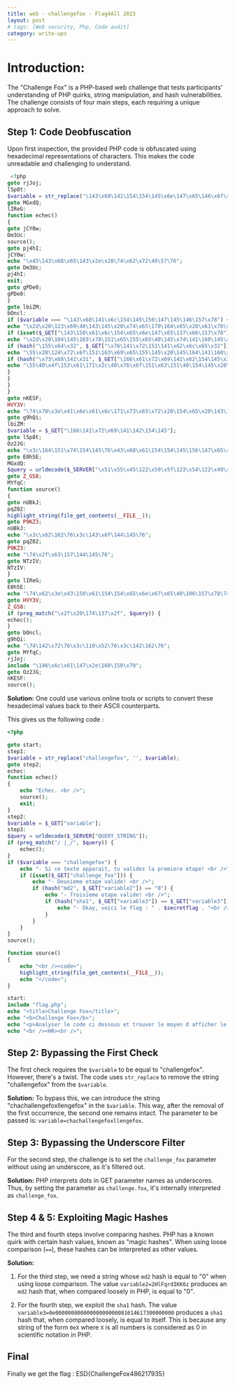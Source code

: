 ```yaml
---
title: web - challengefox - Flag4All 2023
layout: post
# tags: [Web security, Php, Code audit]
category: write-ups
---
```


# Introduction:

The "Challenge Fox" is a PHP-based web challenge that tests participants' understanding of PHP quirks, string manipulation, and hash vulnerabilities. The challenge consists of four main steps, each requiring a unique approach to solve.

## Step 1: Code Deobfuscation

Upon first inspection, the provided PHP code is obfuscated using hexadecimal representations of characters. This makes the code unreadable and challenging to understand.

```php
 <?php
goto rjJoj;
l5p8t:
$variable = str_replace("\143\x68\141\154\154\145\x6e\147\x65\146\x6f\x78", '', $variable);
goto MGxdQ;
lIReG:
function echec()
{
goto jCY0w;
Dm3Uc:
source();
goto pj4hI;
jCY0w:
echo "\x45\143\x68\x65\143\x2e\x20\74\x62\x72\40\57\76";
goto Dm3Uc;
pj4hI:
exit;
goto gPDe0;
gPDe0:
}
goto lbiZM;
bOncl:
if ($variable === "\143\x68\141\x6c\154\145\156\147\145\146\157\x78") {
echo "\x2d\x20\123\x69\40\143\145\x20\x74\x65\170\164\x65\x20\x61\x70\x70\x61\x72\x61\151\164\54\x20\x74\165\40\166\x61\154\x69\x64\x65\40\x6c\x61\x20\160\x72\x65\x6d\151\x65\162\x65\40\x65\x74\141\x70\x65\41\40\74\x62\x72\76";
if (isset($_GET["\143\150\x61\x6c\154\x65\x6e\147\x65\137\x66\157\x78"])) {
echo "\x2d\x20\104\145\165\x78\151\x65\155\x65\40\145\x74\141\160\145\x20\x76\141\154\x69\x64\145\41\x20\x3c\x62\162\x3e";
if (hash("\155\x64\x32", $_GET["\x76\141\x72\151\141\x62\x6c\x65\x32"]) == "\60") {
echo "\55\x20\124\x72\x6f\151\163\x69\x65\155\145\x20\145\164\141\160\x65\40\166\x61\x6c\151\x64\145\x21\x20\74\142\x72\x3e";
if (hash("\x73\x68\141\x31", $_GET["\166\x61\x72\x69\141\x62\154\145\x33"]) == $_GET["\x76\x61\x72\151\141\142\154\145\63"]) {
echo "\55\40\x4f\153\x61\171\x2c\40\x76\x6f\151\x63\151\40\154\145\x20\146\154\x61\147\40\x3a\x20" . $secretflag . "\74\142\x72\x3e";
}
}
}
}
goto nKESF;
HVY3V:
echo "\74\x70\x3e\x41\x6e\x61\x6c\171\x73\x65\x72\x20\154\x65\x20\143\157\x64\145\40\143\151\40\x64\x65\x73\x73\x6f\x75\163\x20\145\x74\x20\x74\x72\157\165\166\145\x72\x20\x6c\145\40\x6d\x6f\x79\x65\x6e\40\x64\40\x61\x66\x66\x69\x63\x68\x65\x72\x20\x6c\x65\x20\x66\154\141\x67\x2e\74\160\76";
goto g9hQi;
lbiZM:
$variable = $_GET["\166\141\x72\x69\141\142\154\145"];
goto l5p8t;
Oz2JG:
echo "\x3c\164\151\x74\154\145\76\x43\x68\x61\154\154\145\156\147\x65\40\x46\157\x78\x3c\x2f\164\151\x74\154\x65\76";
goto E0h5E;
MGxdQ:
$query = urldecode($_SERVER["\x51\x55\x45\122\x59\x5f\123\x54\122\x49\x4e\x47"]);
goto Z_G58;
MYfqC:
function source()
{
goto nUBkJ;
pqZ02:
highlight_string(file_get_contents(__FILE__));
goto P9KZ3;
nUBkJ:
echo "\x3c\x62\162\76\x3c\143\x6f\144\145\76";
goto pqZ02;
P9KZ3:
echo "\74\x2f\x63\157\144\145\76";
goto NTzIV;
NTzIV:
}
goto lIReG;
E0h5E:
echo "\74\x62\x3e\x43\150\x61\154\154\x65\x6e\x67\x65\40\106\157\x78\74\x2f\x62\76";
goto HVY3V;
Z_G58:
if (preg_match("\x2f\x20\174\137\x2f", $query)) {
echec();
}
goto bOncl;
g9hQi:
echo "\74\142\x72\76\x3c\110\x52\76\x3c\142\162\76";
goto MYfqC;
rjJoj:
include "\146\x6c\x61\147\x2e\160\150\x70";
goto Oz2JG;
nKESF:
source(); 
```

**Solution:** One could use various online tools or scripts to convert these hexadecimal values back to their ASCII counterparts.

This gives us the following code :

```php
<?php

goto start;
step1:
$variable = str_replace("challengefox", '', $variable);
goto step2;
echec:
function echec()
{
    echo "Echec. <br />";
    source();
    exit;
}
step2:
$variable = $_GET["variable"];
step3:
$query = urldecode($_SERVER["QUERY_STRING"]);
if (preg_match("/ |_/", $query)) {
    echec();
}
if ($variable === "challengefox") {
    echo "- Si ce texte apparait, tu valides la premiere etape! <br />";
    if (isset($_GET["challenge_fox"])) {
        echo "- Deuxieme etape valide! <br />";
        if (hash("md2", $_GET["variable2"]) == "0") {
            echo "- Troisieme etape valide! <br />";
            if (hash("sha1", $_GET["variable3"]) == $_GET["variable3"]) {
                echo "- Okay, voici le flag : " . $secretflag . "<br />";
            }
        }
    }
}
source();

function source()
{
    echo "<br /><code>";
    highlight_string(file_get_contents(__FILE__));
    echo "</code>";
}

start:
include "flag.php";
echo "<title>Challenge Fox</title>";
echo "<b>Challenge Fox</b>";
echo "<p>Analyser le code ci dessous et trouver le moyen d afficher le flag.<p>";
echo "<br /><HR><br />";

```

## Step 2: Bypassing the First Check

The first check requires the `$variable` to be equal to "challengefox". However, there's a twist. The code uses `str_replace` to remove the string "challengefox" from the `$variable`.

**Solution:** To bypass this, we can introduce the string "chachallengefoxllengefox" in the `$variable`. This way, after the removal of the first occurrence, the second one remains intact. The parameter to be passed is: `variable=chachallengefoxllengefox`.

## Step 3: Bypassing the Underscore Filter

For the second step, the challenge is to set the `challenge_fox` parameter without using an underscore, as it's filtered out.

**Solution:** PHP interprets dots in GET parameter names as underscores. Thus, by setting the parameter as `challenge.fox`, it's internally interpreted as `challenge_fox`.

## Step 4 & 5: Exploiting Magic Hashes

The third and fourth steps involve comparing hashes. PHP has a known quirk with certain hash values, known as "magic hashes". When using loose comparison (`==`), these hashes can be interpreted as other values.

**Solution:**

1. For the third step, we need a string whose `md2` hash is equal to "0" when using loose comparison. The value `variable2=2HlFqrdIKK6z` produces an `md2` hash that, when compared loosely in PHP, is equal to "0".
    
2. For the fourth step, we exploit the `sha1` hash. The value `variable3=0e00000000000000000000081614617300000000` produces a `sha1` hash that, when compared loosely, is equal to itself. This is because any string of the form `0eX` where `X` is all numbers is considered as 0 in scientific notation in PHP.

## Final

Finally we get the flag : ESD{ChallengeFox486217935}
